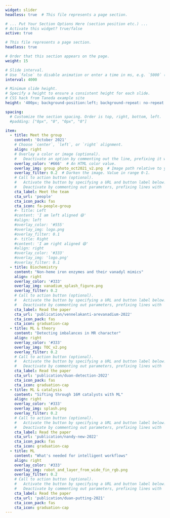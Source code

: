 ```yaml
---
widget: slider
headless: true  # This file represents a page section.

# ... Put Your Section Options Here (section position etc.) ...
# Activate this widget? true/false
active: true

# This file represents a page section.
headless: true

# Order that this section appears on the page.
weight: 15

# Slide interval.
# Use `false` to disable animation or enter a time in ms, e.g. `5000` (5s).
interval: 4000

# Minimum slide height.
# Specify a height to ensure a consistent height for each slide.
# CSS hack from Taneda example site
height: '400px; background-position:left; background-repeat: no-repeat'

spacing:
  # Customize the section spacing. Order is top, right, bottom, left.
  #padding: ["0px", "0", "0px", "0"]

item:
  - title: Meet the group
    content: 'October 2021'
    # Choose `center`, `left`, or `right` alignment.
    align: right
    # Overlay a color or image (optional).
    #   Deactivate an option by commenting out the line, prefixing it with `#`.
    overlay_color: '#666'  # An HTML color value.
    overlay_img: group_photo_oct2021_v2.png  # Image path relative to your `assets/media/` folder
    overlay_filter: 0.2  # Darken the image. Value in range 0-1.
    # Call to action button (optional).
    #   Activate the button by specifying a URL and button label below.
    #   Deactivate by commenting out parameters, prefixing lines with `#`.
    cta_label: Meet the team
    cta_url: 'people'
    cta_icon_pack: fas
    cta_icon: fa-people-group
    #- title: Left
    #content: 'I am left aligned 😄'
    #align: left
    #overlay_color: '#555'
    #overlay_img: logo.png
    #overlay_filter: 0.1
    #- title: Right
    #content: 'I am right aligned 😄'
    #align: right
    #overlay_color: '#333'
    #overlay_img: 'logo.png'
    #overlay_filter: 0.1
  - title: Biochemistry
    content: "Non-heme iron enzymes and their vanadyl mimics"
    align: right
    overlay_color: '#333'
    overlay_img: vanadium_splash_figure.png
    overlay_filter: 0.2
    # Call to action button (optional).
    #   Activate the button by specifying a URL and button label below.
    #   Deactivate by commenting out parameters, prefixing lines with `#`.
    cta_label: Read the paper
    cta_url: 'publication/vennelakanti-arevanadium-2022'
    cta_icon_pack: fas
    cta_icon: graduation-cap
  - title: ML & theory
    content: "Detecting imbalances in MR character"
    align: right
    overlay_color: '#333'
    overlay_img: TOC_v2.png
    overlay_filter: 0.2
    # Call to action button (optional).
    #   Activate the button by specifying a URL and button label below.
    #   Deactivate by commenting out parameters, prefixing lines with `#`.
    cta_label: Read the paper
    cta_url: 'publication/duan-detection-2022'
    cta_icon_pack: fas
    cta_icon: graduation-cap
  - title: ML & catalysis
    content: "Sifting through 16M catalysts with ML"
    align: right
    overlay_color: '#333'
    overlay_img: splash.png
    overlay_filter: 0.2
    # Call to action button (optional).
    #   Activate the button by specifying a URL and button label below.
    #   Deactivate by commenting out parameters, prefixing lines with `#`.
    cta_label: Read the paper
    cta_url: 'publication/nandy-new-2022'
    cta_icon_pack: fas
    cta_icon: graduation-cap
  - title: ML
    content: "What's needed for intelligent workflows"
    align: right
    overlay_color: '#333'
    overlay_img: robot_and_layer_from_wide_fin_rgb.png
    overlay_filter: 0.2
    # Call to action button (optional).
    #   Activate the button by specifying a URL and button label below.
    #   Deactivate by commenting out parameters, prefixing lines with `#`.
    cta_label: Read the paper
    cta_url: 'publication/duan-putting-2021'
    cta_icon_pack: fas
    cta_icon: graduation-cap
---
```

